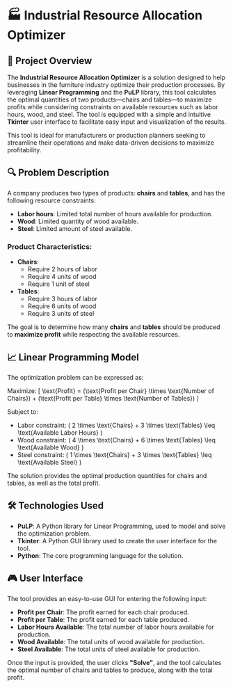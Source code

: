 # 🏭 Industrial Resource Allocation Optimizer

## 🌟 Project Overview
The **Industrial Resource Allocation Optimizer** is a solution designed to help businesses in the furniture industry optimize their production processes. By leveraging **Linear Programming** and the **PuLP** library, this tool calculates the optimal quantities of two products—chairs and tables—to maximize profits while considering constraints on available resources such as labor hours, wood, and steel. The tool is equipped with a simple and intuitive **Tkinter** user interface to facilitate easy input and visualization of the results.

This tool is ideal for manufacturers or production planners seeking to streamline their operations and make data-driven decisions to maximize profitability.

## 🔍 Problem Description

A company produces two types of products: **chairs** and **tables**, and has the following resource constraints:
- **Labor hours**: Limited total number of hours available for production.
- **Wood**: Limited quantity of wood available.
- **Steel**: Limited amount of steel available.

### Product Characteristics:
- **Chairs**:  
  - Require 2 hours of labor
  - Require 4 units of wood
  - Require 1 unit of steel
- **Tables**:  
  - Require 3 hours of labor
  - Require 6 units of wood
  - Require 3 units of steel

The goal is to determine how many **chairs** and **tables** should be produced to **maximize profit** while respecting the available resources.

## 📈 Linear Programming Model
The optimization problem can be expressed as:

Maximize:
\[
\text{Profit} = (\text{Profit per Chair} \times \text{Number of Chairs}) + (\text{Profit per Table} \times \text{Number of Tables})
\]

Subject to:
- Labor constraint: \( 2 \times \text{Chairs} + 3 \times \text{Tables} \leq \text{Available Labor Hours} \)
- Wood constraint: \( 4 \times \text{Chairs} + 6 \times \text{Tables} \leq \text{Available Wood} \)
- Steel constraint: \( 1 \times \text{Chairs} + 3 \times \text{Tables} \leq \text{Available Steel} \)

The solution provides the optimal production quantities for chairs and tables, as well as the total profit.

## 🛠️ Technologies Used
- **PuLP**: A Python library for Linear Programming, used to model and solve the optimization problem.
- **Tkinter**: A Python GUI library used to create the user interface for the tool.
- **Python**: The core programming language for the solution.

## 🎮 User Interface
The tool provides an easy-to-use GUI for entering the following input:
- **Profit per Chair**: The profit earned for each chair produced.
- **Profit per Table**: The profit earned for each table produced.
- **Labor Hours Available**: The total number of labor hours available for production.
- **Wood Available**: The total units of wood available for production.
- **Steel Available**: The total units of steel available for production.

Once the input is provided, the user clicks **"Solve"**, and the tool calculates the optimal number of chairs and tables to produce, along with the total profit.
